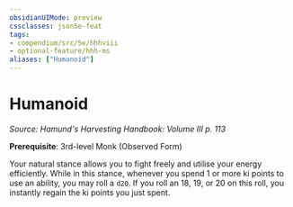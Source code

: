```yaml
---
obsidianUIMode: preview
cssclasses: json5e-feat
tags:
- compendium/src/5e/hhhviii
- optional-feature/hhh-ms
aliases: ["Humanoid"]
---
```

# Humanoid
*Source: Hamund's Harvesting Handbook: Volume III p. 113*  

**Prerequisite**: 3rd-level Monk (Observed Form)

Your natural stance allows you to fight freely and utilise your energy efficiently. While in this stance, whenever you spend 1 or more ki points to use an ability, you may roll a `d20`. If you roll an 18, 19, or 20 on this roll, you instantly regain the ki points you just spent.